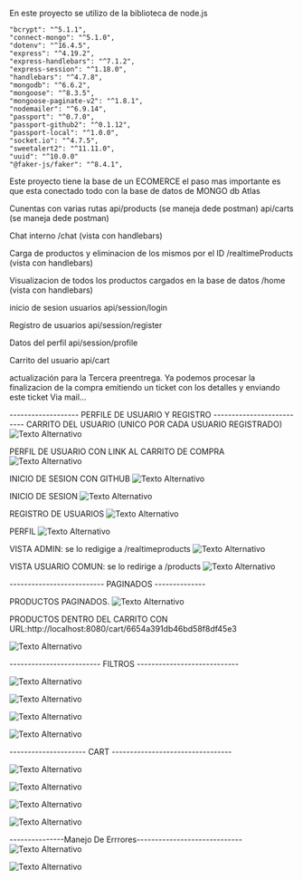 En este proyecto se utilizo de la biblioteca de node.js

    "bcrypt": "^5.1.1",
    "connect-mongo": "^5.1.0",
    "dotenv": "^16.4.5",
    "express": "^4.19.2",
    "express-handlebars": "^7.1.2",
    "express-session": "^1.18.0",
    "handlebars": "^4.7.8",
    "mongodb": "^6.6.2",
    "mongoose": "^8.3.5",
    "mongoose-paginate-v2": "^1.8.1",
    "nodemailer": "^6.9.14",
    "passport": "^0.7.0",
    "passport-github2": "^0.1.12",
    "passport-local": "^1.0.0",
    "socket.io": "^4.7.5",
    "sweetalert2": "^11.11.0",
    "uuid": "^10.0.0"
    "@faker-js/faker": "^8.4.1",
    

Este proyecto tiene la base de un ECOMERCE el paso mas importante es que esta conectado todo con la
base de datos de MONGO db Atlas

Cunentas con varias rutas
api/products  (se maneja dede postman)
api/carts (se maneja dede postman)

Chat interno 
/chat (vista con handlebars)

Carga de productos y eliminacion de los mismos por el ID
/realtimeProducts (vista con handlebars)

Visualizacion de todos los productos cargados en la base de datos
/home (vista con handlebars) 

inicio de sesion usuarios
api/session/login

Registro de usuarios
api/session/register

Datos del perfil
api/session/profile

Carrito del usuario
api/cart

actualización para la Tercera preentrega.
Ya podemos procesar la finalizacion de la compra emitiendo un ticket con los detalles y enviando
este ticket Via mail...


------------------- PERFILE DE USUARIO Y REGISTRO --------------------------
CARRITO DEL USUARIO (UNICO POR CADA USUARIO REGISTRADO)
![Texto Alternativo](./imagenes/carrto_unico_por_usuario.png)

PERFIL DE USUARIO CON LINK AL CARRITO DE COMPRA
![Texto Alternativo](./imagenes/profile.png)

INICIO DE SESION CON GITHUB
![Texto Alternativo](./imagenes/ingresar_github.png)

INICIO DE SESION
![Texto Alternativo](./imagenes/iniciar_session.png)

REGISTRO DE USUARIOS
![Texto Alternativo](./imagenes/registro.png)

PERFIL
![Texto Alternativo](./imagenes/perfil_usuario.png)

VISTA ADMIN: se lo redigige a /realtimeproducts
![Texto Alternativo](./imagenes/vista_para_el_usuario_admin.png)

VISTA USUARIO COMUN: se lo redirige a /products
![Texto Alternativo](./imagenes/vista_para_el_usuario_comun.png)




--------------------------  PAGINADOS --------------



PRODUCTOS PAGINADOS.
![Texto Alternativo](./imagenes/products.png)

PRODUCTOS DENTRO DEL CARRITO CON
URL:http://localhost:8080/cart/6654a391db46bd58f8df45e3

![Texto Alternativo](./imagenes/porductos_carrito.png)



------------------------- FILTROS ----------------------------



![Texto Alternativo](./imagenes/api_products_category.png)

![Texto Alternativo](./imagenes/api_products_limit_page.png)

![Texto Alternativo](./imagenes/api_products_sort_mayor.png)

![Texto Alternativo](./imagenes/api_products_total.png)

--------------------- CART ---------------------------------

![Texto Alternativo](./imagenes/api_cart_borrar_producto.png)

![Texto Alternativo](./imagenes/api_cart_guardar_agregar_cantidad.png)

![Texto Alternativo](./imagenes/api_cart_guardar_agregar_producto.png)

![Texto Alternativo](./imagenes/api_cart_guardar_porductos.png)


---------------Manejo De Errrores-----------------------------
![Texto Alternativo](./imagenes/api_products_error_termial_detalle.png)

![Texto Alternativo](./imagenes/api_products_error.png)



